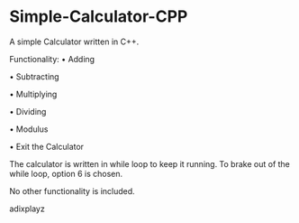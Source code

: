 # Simple-Calculator-CPP
A simple Calculator written in C++.

Functionality:
• Adding

• Subtracting

• Multiplying

• Dividing

• Modulus

• Exit the Calculator

The calculator is written in while loop to keep it running. To brake out of the while loop, option 6 is chosen.


No other functionality is included.

adixplayz
